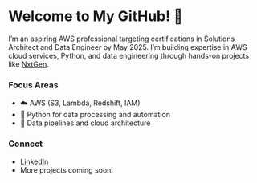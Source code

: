 # Welcome to My GitHub! 👋
I’m an aspiring AWS professional targeting certifications in Solutions Architect and Data Engineer by May 2025. I’m building expertise in AWS cloud services, Python, and data engineering through hands-on projects like [NxtGen](https://github.com/LihleDon/NxtGen).  

### Focus Areas  
- ☁️ AWS (S3, Lambda, Redshift, IAM)  
- 🐍 Python for data processing and automation  
- 🚀 Data pipelines and cloud architecture  

### Connect  
- [LinkedIn](https://www.linkedin.com/in/lihle-dotyeni-28297126b)  
- More projects coming soon!  
